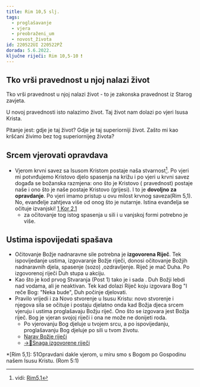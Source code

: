 ```yaml
---
title: Rim 10,5 slj.
tags: 
  - proglašavanje
  - vjera
  - preobraženi_um
  - novost_života
id: 220522UI 220522PŽ
dorada: 5.6.2022.
ključne riječi: Rim 10,5-10 ❗
---
```


<!-- spoji sa ispovijedanjem i proglašavanjem što je oboje tečaj evanđelja
Obsidian [link](obsidian://open?vault=CleanWritingVault&file=0.zettelkasten%2Finbx%2FRim%2010%20-%20Zakonska%20pravednost)

[Iz Logseq.a](logseq://graph/friklik-LogSeq?page=Rim%2010)

-->

## Tko vrši pravednost u njoj nalazi život
Tko vrši pravednost u njoj nalazi život - to je zakonska pravednost iz Starog zavjeta.

U novoj pravednosti isto nalazimo život. Taj život nam dolazi po vjeri Isusa Krista.

Pitanje jest: gdje je taj život? Gdje je taj superiorniji život. Zašto mi kao kršćani živimo bez tog superiornijeg života?

## Srcem vjerovati opravdava 
- Vjerom krvni savez sa Isusom Kristom postaje naša stvarnost[^1]. Po vjeri mi  potvrđujemo Kristovo djelo spasenja na križu i po vjeri u krvni savez događa se božanska razmjena: ono što je Kristovo ( pravednost) postaje naše i ono što je naše postaje Kristovo (grijesi). I to je **dovoljno za opravdanje**. Po vjeri imamo pristup u ovu milost krvnog saveza(Rim 5,1). No, evanđelje zahtjeva više od onog što je nutarnje. Istina evanđelja se očituje izvanjski! [1 Kor 2,1](1%20Kor%202,1.md)
	-  za očitovanje tog istog spasenja u sili i u vanjskoj formi potrebno je više. 
	 
## Ustima ispovijedati spašava
- Očitovanje Božje nadnaravne sile potrebna je **izgovorena Riječ**.  Tek ispovijedanje ustima, izgovaranje Božje riječi, donosi očitovanje Božjih nadnaravnih djela, spasenje (sozo) ,ozdravljenje. Riječ je mač Duha. Po izgovorenoj riječi Duh stupa u akciju.
- Kao što je kod prvog Stvaranja (Post 1) tako je i sada . Duh Božji lebdi nad vodama, ali je neaktivan. Tek kad dolazi Riječ koju izgovara Bog "I reče Bog: "Neka bude", Duh počinje djelovati.
- Pravilo vrijedi i za Novo stvorenje u Isusu Kristu: novo stvorenje i njegova sila se očituje i postaju djelatno onda kad Božja djeca srcem vjeruju i ustima proglašavaju Božju riječ. Ono što se izgovara jest Božja riječ. Bog je vjeran svojoj riječi i ona ne može ne donijeti roda.
	- Po vjerovanju Bog djeluje u tvojem srcu, a po ispovijedanju, proglašavanju Bog djeluje po sili u tvom životu.
	- [Narav Božje riječi](../1.tečaj/030-Narav-Božje-riječi.md)
	- [->📝Snaga izgovorene riječi](046-Snaga-izgovorene-rije%C4%8Di%7C-%3E.md) 

*[Rim 5,1]: 51Opravdani dakle vjerom, u miru smo s Bogom po Gospodinu našem  Isusu Kristu.
 (Rom 5:1)

[^1]: vidi: [Rim5,1](Rim5,1.md)